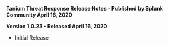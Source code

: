 **Tanium Threat Response Release Notes - Published by Splunk Community April 16, 2020**


**Version 1.0.23 - Released April 16, 2020**

* Initial Release
